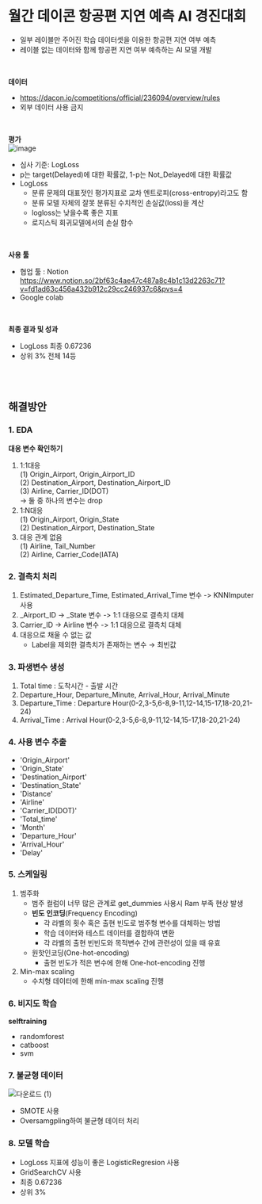 # 월간 데이콘 항공편 지연 예측 AI 경진대회
- 일부 레이블만 주어진 학습 데이터셋을 이용한 항공편 지연 여부 예측
- 레이블 없는 데이터와 함께 항공편 지연 여부 예측하는 AI 모델 개발
<br>

**데이터** <br>
- https://dacon.io/competitions/official/236094/overview/rules
- 외부 데이터 사용 금지
<br>

**평가** <br>
![image](https://github.com/ssyeon2/Flight-Delay-Prediction/assets/105052724/f2283b00-adfd-438a-80f4-81e8ab6b0c10)
- 심사 기준: LogLoss
- p는 target(Delayed)에 대한 확률값, 1-p는 Not_Delayed에 대한 확률값
- LogLoss
  - 분류 문제의 대표젓인 평가지표로 교차 엔트로피(cross-entropy)라고도 함
  - 분류 모델 자체의 잘못 분류된 수치적인 손실값(loss)을 계산
  - logloss는 낮을수록 좋은 지표
  - 로지스틱 회귀모델에서의 손실 함수
<br>

**사용 툴**
- 협업 툴 : Notion <br>
  https://www.notion.so/2bf63c4ae47c487a8c4b1c13d2263c71?v=fd1ad63c456a432b912c29cc246937c6&pvs=4
- Google colab
<br>

**최종 결과 및 성과**
- LogLoss 최종 0.67236
- 상위 3% 전체 14등
<br>
<br>

## 해결방안
### 1. EDA <br>
**대응 변수 확인하기**
1) 1:1대응 <br>
   (1) Origin_Airport, Origin_Airport_ID <br>
   (2) Destination_Airport, Destination_Airport_ID <br>
   (3) Airline, Carrier_ID(DOT) <br>
   -> 둘 중 하나의 변수는 drop <br>
2) 1:N대응 <br>
   (1) Origin_Airport, Origin_State <br>
   (2) Destination_Airport, Destination_State <br>
3) 대응 관계 없음 <br>
   (1) Airline, Tail_Number <br>
   (2) Airline, Carrier_Code(IATA) <br>

### 2. 결측치 처리 <br>
1) Estimated_Departure_Time, Estimated_Arrival_Time 변수
   -> KNNImputer 사용
2) _Airport_ID → _State 변수
   -> 1:1 대응으로 결측치 대체
3) Carrier_ID → Airline 변수
   -> 1:1 대응으로 결측치 대체
4) 대응으로 채울 수 없는 값
   - Label을 제외한 결측치가 존재하는 변수 → 최빈값

### 3. 파생변수 생성
1) Total time : 도착시간 - 출발 시간
2) Departure_Hour, Departure_Minute, Arrival_Hour, Arrival_Minute
3) Departure_Time : Departure Hour(0-2,3-5,6-8,9-11,12-14,15-17,18-20,21-24)
4) Arrival_Time : Arrival Hour(0-2,3-5,6-8,9-11,12-14,15-17,18-20,21-24)

### 4. 사용 변수 추출
- 'Origin_Airport'
- 'Origin_State'
- 'Destination_Airport'
- 'Destination_State'
- 'Distance'
- 'Airline'
- 'Carrier_ID(DOT)'
- 'Total_time'
- 'Month'
- 'Departure_Hour'
- 'Arrival_Hour'
- 'Delay'
  
### 5. 스케일링
1. 범주화
   - 범주 컬럼이 너무 많은 관계로 get_dummies 사용시 Ram 부족 현상 발생
   - **빈도 인코딩**(Frequency Encoding)
       - 각 라벨의 횟수 혹은 출현 빈도로 범주형 변수를 대체하는 방법
       - 학습 데이터와 테스트 데이터를 결합하여 변환
       - 각 라벨의 출현 빈빈도와 목적변수 간에 관련성이 있을 때 유효
    - 원핫인코딩(One-hot-encoding)
        - 출현 빈도가 적은 변수에 한해 One-hot-encoding 진행
2. Min-max scaling
   - 수치형 데이터에 한해 min-max scaling 진행

### 6. 비지도 학습
**selftraining** <br>
   - randomforest <br>
   - catboost <br>
   - svm <br>

### 7. 불균형 데이터 
![다운로드 (1)](https://github.com/ssyeon2/Flight-Delay-Prediction/assets/105052724/963fc5ef-6662-4df5-8b36-148d985ac57a)
- SMOTE 사용
- Oversamgpling하여 불균형 데이터 처리

### 8. 모델 학습
- LogLoss 지표에 성능이 좋은 LogisticRegresion 사용
- GridSearchCV 사용
- 최종 0.67236
- 상위 3%

